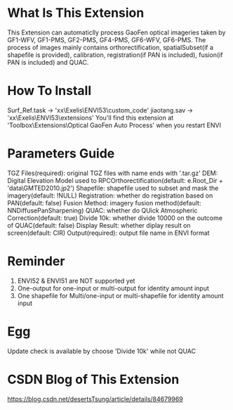 # What Is This Extension
This Extension can automaticlly process GaoFen optical imageries taken by GF1-WFV, GF1-PMS, GF2-PMS, GF4-PMS, GF6-WFV, GF6-PMS.
The process of images mainly contains orthorectification, spatialSubset(if a shapefile is provided), calibration, registration(if PAN is included), fusion(if PAN is included) and QUAC.


# How To Install
Surf_Ref.task -> 'xx\Exelis\ENVI53\custom_code'
jiaotang.sav -> 'xx\Exelis\ENVI53\extensions'
You'll find this extension at 'Toolbox\Extensions\Optical GaoFen Auto Process' when you restart ENVI


# Parameters Guide
TGZ Files(required): original TGZ files with name ends with '.tar.gz'
DEM: Digital Elevation Model used to RPCOrthorectification(default: e.Root_Dir + 'data\GMTED2010.jp2')
Shapefile: shapefile used to subset and mask the imagery(default: !NULL)
Registration: whether do registration based on PAN(default: false)
Fusion Method: imagery fusion method(default: NNDiffusePanSharpening)
QUAC: whether do QUick Atmospheric Correction(default: true)
Divide 10k: whether divide 10000 on the outcome of QUAC(default: false)
Display Result: whether diplay result on screen(default: CIR)
Output(required): output file name in ENVI format


# Reminder
1. ENVI52 & ENVI51 are NOT supported yet
2. One-output for one-input or multi-output for identity amount input
3. One shapefile for Multi/one-input or multi-shapefile for identity amount input


# Egg
Update check is available by choose 'Divide 10k' while not QUAC


# CSDN Blog of This Extension
https://blog.csdn.net/desertsTsung/article/details/84679969
